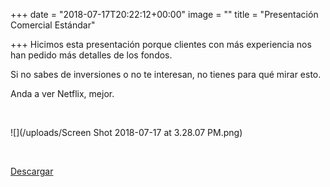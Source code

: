 +++
date = "2018-07-17T20:22:12+00:00"
image = ""
title = "Presentación Comercial Estándar"

+++
Hicimos esta presentación porque clientes con más experiencia nos han pedido más detalles de los fondos. 

Si no sabes de inversiones o no te interesan, no tienes para qué mirar esto.

Anda a ver Netflix, mejor.

<br>

![](/uploads/Screen Shot 2018-07-17 at 3.28.07 PM.png)

<br>

[Descargar](http://s3.amazonaws.com/fintual.platan.us/documents/files/000/000/031/original/Fintual_Inversiones_20180710.pdf?1531843699)